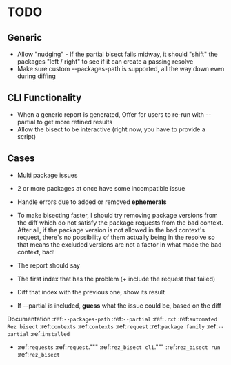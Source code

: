 # TODO
## Generic
- Allow "nudging" - If the partial bisect fails midway, it should "shift" the
  packages "left / right" to see if it can create a passing resolve
- Make sure custom --packages-path is supported, all the way down even during diffing

## CLI Functionality
- When a generic report is generated, Offer for users to re-run with --partial
  to get more refined results
- Allow the bisect to be interactive (right now, you have to provide a script)

## Cases
- Multi package issues
 - 2 or more packages at once have some incompatible issue
- Handle errors due to added or removed **ephemerals**


- To make bisecting faster, I should try removing package versions from the
  diff which do not satisfy the package requests from the bad context. After
  all, if the package version is not allowed in the bad context's request,
  there's no possibility of them actually being in the resolve so that means
  the excluded versions are not a factor in what made the bad context, bad!

- The report should say
 - The first index that has the problem (+ include the request that failed)
 - Diff that index with the previous one, show its result
 - If --partial is included, **guess** what the issue could be, based on the diff

Documentation
:ref:`--packages-path`
:ref:`--partial`
:ref:`.rxt`
:ref:`automated Rez bisect`
:ref:`contexts`
:ref:`contexts`
:ref:`request`
:ref:`package family`
:ref:`--partial`
:ref:`installed`

- :ref:`requests`
:ref:`request`."""
:ref:`rez_bisect cli`."""
:ref:`rez_bisect run`
:ref:`rez_bisect`
